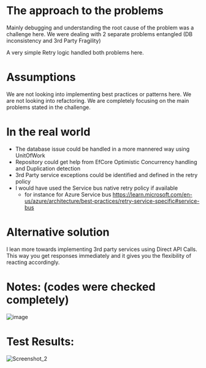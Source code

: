 # The approach to the problems

Mainly debugging and understanding the root cause of the problem was a challenge here.
We were dealing with 2 separate problems entangled (DB inconsistency and 3rd Party Fragility)

A very simple Retry logic handled both problems here.

# Assumptions
We are not looking into implementing best practices or patterns here.
We are not looking into refactoring.
We are completely focusing on the main problems stated in the challenge.

# In the real world

- The database issue could be handled in a more mannered way using UnitOfWork
- Repository could get help from EfCore Optimistic Concurrency handling and Duplication detection
- 3rd Party service exceptions could be identified and defined in the retry policy
- I would have used the Service bus native retry policy if available
  - for instance for Azure Service bus https://learn.microsoft.com/en-us/azure/architecture/best-practices/retry-service-specific#service-bus  

# Alternative solution

I lean more towards implementing 3rd party services using Direct API Calls. This way you get responses immediately and it gives you the flexibility of reacting accordingly.

# Notes: (codes were checked completely)
![image](https://github.com/benizadi/Propelle.InterviewChallengeMay24/assets/12119278/31391b0e-dc43-4558-a73a-1d303cfb195e)


# Test Results:
![Screenshot_2](https://github.com/benizadi/Propelle.InterviewChallengeMay24/assets/12119278/61d6f94f-1a47-415c-8ad0-e6854d5225f7)
